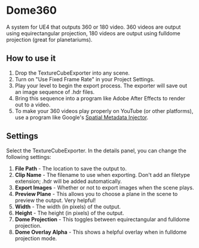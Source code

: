 # Dome360
A system for UE4 that outputs 360 or 180 video. 360 videos are output using equirectangular projection, 180 videos are output using fulldome projection (great for planetariums).

## How to use it
1. Drop the TextureCubeExporter into any scene.
2. Turn on "Use Fixed Frame Rate" in your Project Settings.
3. Play your level to begin the export process. The exporter will save out an image sequence of .hdr files.
4. Bring this sequence into a program like Adobe After Effects to render out to a video.
5. To make your 360 videos play properly on YouTube (or other platforms), use a program like Google's [Spatial Metadata Injector](https://github.com/google/spatial-media/releases).

## Settings
Select the TextureCubeExporter. In the details panel, you can change the following settings:
1. **File Path** - The location to save the output to.
2. **Clip Name** - The filename to use when exporting. Don't add an filetype extension; .hdr will be added automatically.
3. **Export Images** - Whether or not to export images when the scene plays.
4. **Preview Plane** - This allows you to choose a plane in the scene to preview the output. Very helpful!
5. **Width** - The width (in pixels) of the output.
6. **Height** - The height (in pixels) of the output.
7. **Dome Projection** - This toggles between equirectangular and fulldome projection.
8. **Dome Overlay Alpha** - This shows a helpful overlay when in fulldome projection mode.
